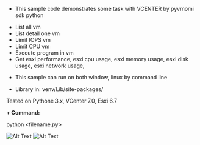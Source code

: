 - This sample code demonstrates some task with VCENTER by  pyvmomi sdk python
+ List all vm
+ List detail one vm
+ Limit IOPS vm
+ Limit CPU vm
+ Execute program in vm
+ Get esxi performance, esxi cpu usage, esxi memory usage, esxi disk usage, esxi network usage, 

- This sample can run on both window, linux by command line
+ Library in: venv/Lib/site-packages/

Tested on Pythone 3.x, VCenter 7.0, Esxi 6.7

**+ Command:**

python <filename.py>

![Alt Text](https://galaxycloud.vn//tool/media/static.lib?sid=0&debug9868048=1&type=ms&id=jv676754&media=image)
![Alt Text](https://galaxycloud.vn//tool/media/static.lib?sid=0&debug9868048=1&type=ms&id=kg130922&media=image)


